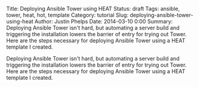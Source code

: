 Title: Deploying Ansible Tower using HEAT
Status: draft
Tags: ansible, tower, heat, hot, template
Category: tutorial
Slug: deploying-ansible-tower-using-heat
Author: Justin Phelps
Date: 2014-03-10 0:00
Summary: Deploying Ansible Tower isn't hard, but automating a server build and triggering the installation lowers the barrier of entry for trying out Tower. Here are the steps necessary for deploying Ansible Tower using a HEAT template I created.

Deploying Ansible Tower isn't hard, but automating a server build and triggering the installation lowers the barrier of entry for trying out Tower. Here are the steps necessary for deploying Ansible Tower using a HEAT template I created.


